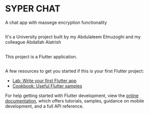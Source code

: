 # SYPER CHAT

A chat app with massege encryption functionality

##
It's a University project built by my Abdulaleem Elmuzoghi and my colleague Abdallah Alatrish
##
This project is a Flutter application.
##

A few resources to get you started if this is your first Flutter project:

- [Lab: Write your first Flutter app](https://docs.flutter.dev/get-started/codelab)
- [Cookbook: Useful Flutter samples](https://docs.flutter.dev/cookbook)

For help getting started with Flutter development, view the
[online documentation](https://docs.flutter.dev/), which offers tutorials,
samples, guidance on mobile development, and a full API reference.
